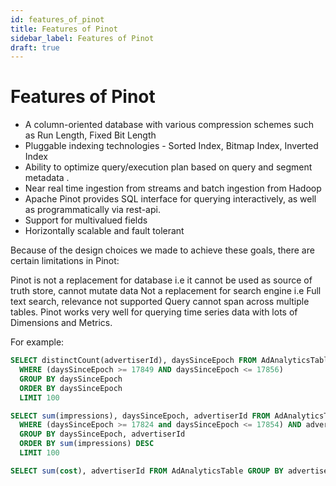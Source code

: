 ```yaml
---
id: features_of_pinot
title: Features of Pinot
sidebar_label: Features of Pinot
draft: true
---
```


# Features of Pinot

-   A column-oriented database with various compression schemes such as Run Length, Fixed Bit Length
-   Pluggable indexing technologies - Sorted Index, Bitmap Index, Inverted Index
-   Ability to optimize query/execution plan based on query and segment metadata .
-   Near real time ingestion from streams and batch ingestion from Hadoop
-   Apache Pinot provides SQL interface for querying interactively, as well as programmatically via rest-api.
-   Support for multivalued fields
-   Horizontally scalable and fault tolerant

Because of the design choices we made to achieve these goals, there are certain limitations in Pinot:

Pinot is not a replacement for database i.e it cannot be used as source of truth store, cannot mutate data
Not a replacement for search engine i.e Full text search, relevance not supported
Query cannot span across multiple tables.
Pinot works very well for querying time series data with lots of Dimensions and Metrics. <br />

For example:

```SQL
SELECT distinctCount(advertiserId), daysSinceEpoch FROM AdAnalyticsTable
  WHERE (daysSinceEpoch >= 17849 AND daysSinceEpoch <= 17856)
  GROUP BY daysSinceEpoch
  ORDER BY daysSinceEpoch
  LIMIT 100
```

```SQL
SELECT sum(impressions), daysSinceEpoch, advertiserId FROM AdAnalyticsTable
  WHERE (daysSinceEpoch >= 17824 and daysSinceEpoch <= 17854) AND adveriserId = '1234356789'
  GROUP BY daysSinceEpoch, advertiserId
  ORDER BY sum(impressions) DESC
  LIMIT 100
```

```SQL
SELECT sum(cost), advertiserId FROM AdAnalyticsTable GROUP BY advertiserId ORDER BY sum(cost) DESC LIMIT 50
```
